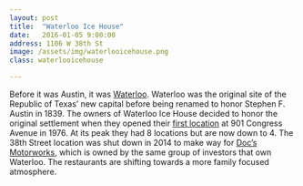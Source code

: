 ```yaml
---
layout: post
title:  "Waterloo Ice House"
date:   2016-01-05 9:00:00
address: 1106 W 38th St
image: /assets/img/waterlooicehouse.png
class: waterlooicehouse

---
```

Before it was Austin, it was [Waterloo](https://en.wikipedia.org/wiki/Waterloo,_Texas). Waterloo was the original site of the Republic of Texas’ new capital before being renamed to honor Stephen F. Austin in 1839. The owners of Waterloo Ice House decided to honor the original settlement when they opened their [first location](http://waterlooicehouse.com/history) at 901 Congress Avenue in 1976. At its peak they had 8 locations but are now down to 4. The 38th Street location was shut down in 2014 to make way for [Doc’s Motorworks](http://eatdrinkdocs.com/), which is owned by the same group of investors that own Waterloo. The restaurants are shifting towards a more family focused atmosphere. 
